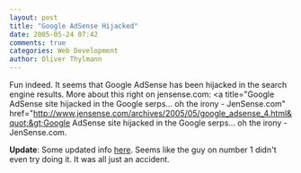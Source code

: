 ```yaml
---
layout: post
title: "Google AdSense Hijacked"
date: 2005-05-24 07:42
comments: true
categories: Web Development
author: Oliver Thylmann
---
```



Fun indeed. It seems that Google AdSense has been hijacked in the search engine results. More about this right on jensense.com: &lt;a title=&quot;Google AdSense site hijacked in the Google serps... oh the irony - JenSense.com&quot; href=&quot;http://www.jensense.com/archives/2005/05/google_adsense_4.html&quot;&gt;Google AdSense site hijacked in the Google serps... oh the irony - JenSense.com.

**Update**: Some updated info [here](http://www.jensense.com/archives/2005/05/adsense_hijack.html). Seems like the guy on number 1 didn't even try doing it. It was all just an accident.


